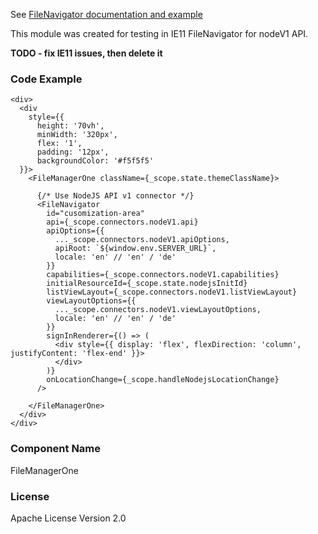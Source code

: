 See [FileNavigator documentation and example](https://opuscapita-mk8s-cluster-1.westeurope.cloudapp.azure.com/filemanager/master/?currentComponentName=FileNavigator&maxContainerWidth=100%25&showSidebar=true)

This module was created for testing in IE11 FileNavigator for nodeV1 API.

**TODO - fix IE11 issues, then delete it**

### Code Example

```
<div>
  <div
    style={{ 
      height: '70vh',
      minWidth: '320px',
      flex: '1',
      padding: '12px',
      backgroundColor: '#f5f5f5'
  }}>
    <FileManagerOne className={_scope.state.themeClassName}>
    
      {/* Use NodeJS API v1 connector */}
      <FileNavigator
        id="cusomization-area"
        api={_scope.connectors.nodeV1.api}
        apiOptions={{
          ..._scope.connectors.nodeV1.apiOptions,
          apiRoot: `${window.env.SERVER_URL}`,
          locale: 'en' // 'en' / 'de'
        }}
        capabilities={_scope.connectors.nodeV1.capabilities}
        initialResourceId={_scope.state.nodejsInitId}
        listViewLayout={_scope.connectors.nodeV1.listViewLayout}
        viewLayoutOptions={{
          ..._scope.connectors.nodeV1.viewLayoutOptions,
          locale: 'en' // 'en' / 'de'
        }}
        signInRenderer={() => (
          <div style={{ display: 'flex', flexDirection: 'column', justifyContent: 'flex-end' }}>
          </div>
        )}
        onLocationChange={_scope.handleNodejsLocationChange}
      />

    </FileManagerOne>
  </div>
</div>
```

### Component Name

FileManagerOne

### License

Apache License Version 2.0

